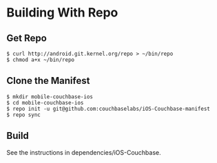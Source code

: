 # Building With Repo

## Get Repo

    $ curl http://android.git.kernel.org/repo > ~/bin/repo
    $ chmod a+x ~/bin/repo

## Clone the Manifest

    $ mkdir mobile-couchbase-ios
    $ cd mobile-couchbase-ios
    $ repo init -u git@github.com:couchbaselabs/iOS-Couchbase-manifest
    $ repo sync

## Build

See the instructions in dependencies/iOS-Couchbase.